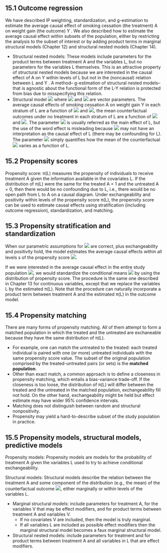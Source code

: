 ## 15.1 Outcome regression
We have described IP weighting, standardization, and g-estimation to estimate the average causal effect of smoking cessation (the treatment) A on weight gain (the outcome) Y . We also described how to estimate the average causal effect within subsets of the population, either by restricting the analysis to the subset of interest or by adding product terms in marginal structural models (Chapter 12) and structural nested models (Chapter 14). 
- Structural nested models: These models include parameters for the product terms between treatment A and the variables L, but no parameters for the variables L themselves. This is an attractive property of structural nested models because we are interested in the causal effect of A on Y within levels of L but not in the (noncausal) relation between L and Y . A method– g-estimation of structural nested models–that is agnostic about the functional form of the L-Y relation is protected from bias due to misspecifying this relation.
- Structural model <img src="https://render.githubusercontent.com/render/math?math=E[Y^{a,c=0}|L]=\beta _{0}%2B\beta _{1}a%2B\beta_{2}aL%2B\beta_{3}L"> where <img src="https://render.githubusercontent.com/render/math?math=\beta_{2}"> and <img src="https://render.githubusercontent.com/render/math?math=\beta_{3}"> are vector parameters. The average causal effects of smoking cessation A on weight gain Y in each stratum of L are a function of <img src="https://render.githubusercontent.com/render/math?math=\beta_{1}"> and <img src="https://render.githubusercontent.com/render/math?math=\beta_{2}">, the mean counterfactual outcomes under no treatment in each stratum of L are a function of <img src="https://render.githubusercontent.com/render/math?math=\beta_{0}"> and <img src="https://render.githubusercontent.com/render/math?math=\beta_{3}">. The parameter <img src="https://render.githubusercontent.com/render/math?math=\beta_{3}"> is usually referred as the main effect of L, but the use of the word effect is misleading because <img src="https://render.githubusercontent.com/render/math?math=\beta_{3}"> may not have an interpretation as the causal effect of L (there may be confounding for L). The parameter <img src="https://render.githubusercontent.com/render/math?math=\beta_{3}"> simply quantifies how the mean of the counterfactual <img src="https://render.githubusercontent.com/render/math?math=Y^{a=0, c=0}"> varies as a function of L.

## 15.2 Propensity scores
Propensity score: π(L) measures the propensity of individuals to receive treatment A given the information available in the covariates L. If the distribution of π(L) were the same for the treated A = 1 and the untreated A = 0, then there would be no confounding due to L, i.e., there would be no open path from L to A on a causal diagram. Under exchangeability and positivity within levels of the propensity score π(L), the propensity score can be used to estimate causal effects using stratification (including outcome regression), standardization, and matching.

 ## 15.3 Propensity stratification and standardization
When our parametric assumptions for <img src="https://render.githubusercontent.com/render/math?math=E[Y|A,C=0, π(L)]"> are correct, plus exchangeability and positivity hold, the model estimates the average causal effects within all levels s of the propensity score <img src="https://render.githubusercontent.com/render/math?math=E[Y^{a=1, c=0}|π(L)=s] - E[Y^{a=0, c=0}|π(L)=s]">. 

If we were interested in the average causal effect in the entire study population <img src="https://render.githubusercontent.com/render/math?math=E[Y^{a=1, c=0}] - E[Y^{a=0, c=0}]">, we would standardize the conditional means <img src="https://render.githubusercontent.com/render/math?math=E[Y|A,C=0, π(L)]"> by using the distribution of propensity score. The procedure is the same one described in Chapter 13 for continuous variables, except that we replace the variables L by the estimated π(L). Note that the procedure can naturally incorporate a product term between treatment A and the estimated π(L) in the outcome model. 

## 15.4 Propensity matching
There are many forms of propensity matching. All of them attempt to form a matched population in which the treated and the untreated are exchaneable because they have the same distribution of π(L).
- For example, one can match the untreated to the treated: each treated individual is paired with one (or more) untreated individuals with the same propensity score value. The subset of the original population comprised by the treated-untreated pairs (or sets) is the **matched population**.
- Other than exact match, a common approach is to define a closeness in propensity matching, which entails a bias-variance trade-off. If the closeness is too loose, the distribution of π(L) will differ between the treated and the untreated in the matched population, exchangeability fill not hold. On the other hand, exchangeability might be held but effect estimate may have wider 95% confidence intervals.
- Matching does not distinguish between random and structural nonpositivity.
- Propensity may yield a hard-to-describe subset of the study population in practice. 

## 15.5 Propensity models, structural models, predictive models
Propensity models: Propensity models are models for the probability of treatment A given the variables L used to try to achieve conditional exchangeability.

Structural models: Structural models describe the relation between the treatment A and some component of the distribution (e.g., the mean) of the counterfactual outcome <img src="https://render.githubusercontent.com/render/math?math=Y^{a}">, either marginally or within levels of the variables L.
- Marginal structural models: include parameters for treatment A, for the variables V that may be effect modifiers, and for product terms between treatment A and variables V.
  - If no covariates V are included, then the model is truly marginal.
  - If all variables L are included as possible effect modifiers then the marginal structural model becomes a faux marginal structural model.
- Structural nested models: include parameters for treatment and for product terms between treatment A and all variables in L that are effect modifiers.
